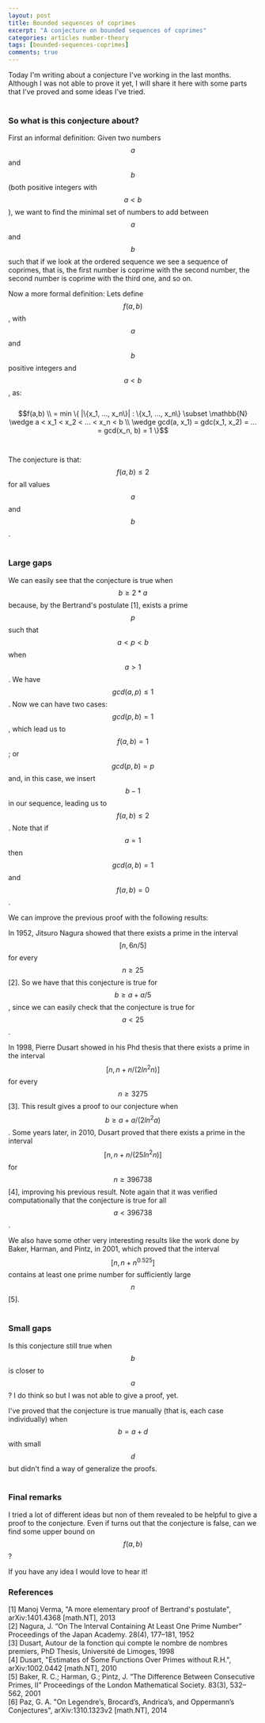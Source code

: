 ```yaml
---
layout: post
title: Bounded sequences of coprimes
excerpt: "A conjecture on bounded sequences of coprimes"
categories: articles number-theory
tags: [bounded-sequences-coprimes]
comments: true
---
```


Today I'm writing about a conjecture I've working in the last months.
Although I was not able to prove it yet, I will share it here with some
parts that I've proved and some ideas I've tried.
<br><br>

### So what is this conjecture about?

First an informal definition: Given two numbers $$a$$ and $$b$$ (both
positive integers with $$a < b$$), we want to find the minimal set of
numbers to add between $$a$$ and $$b$$ such that if we look at the ordered
sequence we see a sequence of coprimes, that is, the first number is coprime
with the second number, the second number is coprime with the third one,
and so on.

Now a more formal definition: Lets define $$f(a,b)$$, with $$a$$ and $$b$$
positive integers and $$a < b$$, as:
<br><br>
$$f(a,b) \\ = min \{ |\{x_1, ..., x_n\}| : \{x_1, ..., x_n\} \subset \mathbb{N} \wedge a < x_1 < x_2 < ... < x_n < b \\ \wedge gcd(a, x_1) = gdc(x_1, x_2) = ... = gcd(x_n, b) = 1 \}$$<br>
<br>
The conjecture is that: $$f(a,b) \leq 2$$ for all values $$a$$ and $$b$$.
<br><br>

### Large gaps

We can easily see that the conjecture is true when $$b \geq 2*a$$ because,
by the Bertrand's postulate [1], exists a prime $$p$$ such that $$a < p < b$$
when $$a > 1$$. We have $$gcd(a,p) \leq 1$$. Now we can have two cases:
$$gcd(p,b) = 1$$ , which lead us to $$f(a,b) = 1$$; or $$gcd(p,b) = p$$
and, in this case, we insert $$b - 1$$ in our sequence, leading us to
$$f(a,b) \leq 2$$. Note that if $$a = 1$$ then $$gcd(a,b) = 1$$ and
$$f(a,b) = 0$$.

We can improve the previous proof with the following results:

In 1952, Jitsuro Nagura showed that there exists a prime in the interval
$$[n, 6n/5]$$ for every $$n \geq 25$$ [2]. So we have that this conjecture
is true for $$b \geq a + a/5$$, since we can easily check that the conjecture
is true for $$a < 25$$.

In 1998, Pierre Dusart showed in his Phd thesis that there exists a prime
in the interval $$[n, n + n/(2ln^2n)]$$ for every $$n \geq 3 275$$ [3].
This result gives a proof to our conjecture when $$b \geq a + a/(2ln^2a)$$.
Some years later, in 2010, Dusart proved that there exists a prime in the
interval $$[n, n + n/(25ln^2n)]$$ for $$n \geq 396 738$$ [4], improving his
previous result. Note again that it was verified computationally that the
conjecture is true for all $$a < 396 738$$.

We also have some other very interesting results like the work done by
Baker, Harman, and Pintz, in 2001, which proved that the interval
$$[n, n + n^{0.525}]$$ contains at least one prime number for sufficiently
large $$n$$ [5]. 
<br><br>

### Small gaps

Is this conjecture still true when $$b$$ is closer to $$a$$? I do think so
but I was not able to give a proof, yet.

I've proved that the conjecture is true manually (that is, each case
individually) when $$b = a + d$$ with small $$d$$ but didn't find a way
of generalize the proofs.
<br><br>

### Final remarks

I tried a lot of different ideas but non of them revealed to be helpful
to give a proof to the conjecture. Even if turns out that the conjecture is false,
can we find some upper bound on $$f(a,b)$$?

If you have any idea I would love to hear it!


### References
[1] Manoj Verma, "A more elementary proof of Bertrand's postulate", arXiv:1401.4368 [math.NT], 2013<br>
[2] Nagura, J. “On The Interval Containing At Least One Prime Number” Proceedings of the Japan Academy. 28(4), 177–181, 1952<br>
[3] Dusart, Autour de la fonction qui compte le nombre de nombres premiers, PhD Thesis, Université de Limoges, 1998<br>
[4] Dusart, "Estimates of Some Functions Over Primes without R.H.", arXiv:1002.0442 [math.NT], 2010<br>
[5] Baker, R. C.; Harman, G.; Pintz, J. “The Difference Between Consecutive Primes, II” Proceedings of the London Mathematical Society. 83(3), 532–562, 2001<br>
[6] Paz, G. A. "On Legendre’s, Brocard’s, Andrica’s, and Oppermann’s Conjectures", arXiv:1310.1323v2 [math.NT], 2014<br>